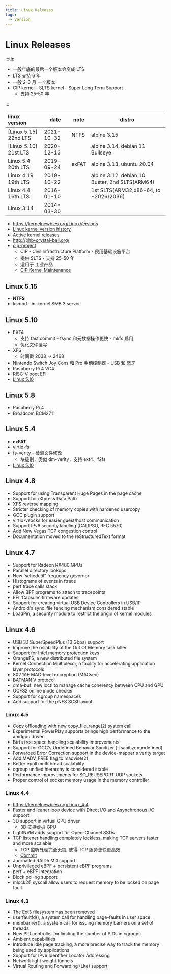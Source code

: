 ```yaml
---
title: Linux Releases
tags:
  - Version
---
```


# Linux Releases

:::tip

- 一般年底的最后一个版本会变成 LTS
- LTS 支持 6 年
- 一般 2-3 月 一个版本
- CIP kernel - SLTS kernel - Super Long Term Support
  - 支持 25-50 年

:::

| linux version         | date       | note  | distro                                         |
| :-------------------- | ---------- | ----- | ---------------------------------------------- |
| [Linux 5.15] 22nd LTS | 2021-10-32 | NTFS  | alpine 3.15                                    |
| [Linux 5.10] 21st LTS | 2020-12-13 |       | alpine 3.14, debian 11 Bullseye                |
| Linux 5.4 20th LTS    | 2019-09-24 | exFAT | alpine 3.13, ubuntu 20.04                      |
| Linux 4.19 19th LTS   | 2019-10-22 |       | alpine 3.12, debian 10 Buster, 2nd SLTS(ARM64) |
| Linux 4.4 16th LTS    | 2016-01-10 |       | 1st SLTS(ARM32,x86-64, to -2026/2036)          |
| Linux 3.14            | 2014-03-30 |

- https://kernelnewbies.org/LinuxVersions
- [Linux kernel version history](https://en.wikipedia.org/wiki/Linux_kernel_version_history)
- [Active kernel releases](https://www.kernel.org/category/releases.html)
- http://phb-crystal-ball.org/
- [cip-project](https://www.cip-project.org/)
  - CIP - Civil Infrastructure Platform - 民用基础设施平台
  - 提供 SLTS - 支持 25-50 年
  - 适用于 工业产品
  - [CIP Kernel Maintenance](https://wiki.linuxfoundation.org/civilinfrastructureplatform/cipkernelmaintenance)

## Linux 5.15

- **NTFS**
- ksmbd - in-kernel SMB 3 server

## Linux 5.10

- EXT4
  - 支持 fast commit - fsync 和元数据操作更快 - mkfs 启用
  - 优化文件覆写
- XFS
  - 时间戳 2038 -> 2468
- Nintendo Switch Joy Cons 和 Pro 手柄控制器 - USB 和 蓝牙
- Raspberry Pi 4 VC4
- RISC-V boot EFI
- [Linux 5.10](https://kernelnewbies.org/Linux_5.10)

## Linux 5.8

- Raspberry Pi 4
- Broadcom BCM2711

## Linux 5.4

- **exFAT**
- virtio-fs
- fs-verity - 检测文件修改
  - 块级别，类似 dm-verity，支持 ext4、f2fs
- [Linux 5.10](https://kernelnewbies.org/Linux_5.4)

## Linux 4.8

- Support for using Transparent Huge Pages in the page cache
- Support for eXpress Data Path
- XFS reverse mapping
- Stricter checking of memory copies with hardened usercopy
- GCC plugin support
- virtio-vsocks for easier guest/host communication
- Support IPv6 security labeling (CALIPSO, RFC 5570)
- Add New Vegas TCP congestion control
- Documentation moved to the reStructuredText format

## Linux 4.7

- Support for Radeon RX480 GPUs
- Parallel directory lookups
- New 'schedutil" frequency governor
- Histograms of events in ftrace
- perf trace calls stack
- Allow BPF programs to attach to tracepoints
- EFI 'Capsule' firmware updates
- Support for creating virtual USB Device Controllers in USB/IP
- Android's sync_file fencing mechanism considered stable
- LoadPin, a security module to restrict the origin of kernel modules

## Linux 4.6

- USB 3.1 SuperSpeedPlus (10 Gbps) support
- Improve the reliability of the Out Of Memory task killer
- Support for Intel memory protection keys
- OrangeFS, a new distributed file system
- Kernel Connection Multiplexor, a facility for accelerating application layer protocols
- 802.1AE MAC-level encryption (MACsec)
- BATMAN V protocol
- dma-buf: new ioctl to manage cache coherency between CPU and GPU
- OCFS2 online inode checker
- Support for cgroup namespaces
- Add support for the pNFS SCSI layout

### Linux 4.5

- Copy offloading with new copy_file_range(2) system call
- Experimental PowerPlay supports brings high performance to the amdgpu driver
- Btrfs free space handling scalability improvements
- Support for GCC's Undefined Behavior Sanitizer (-fsanitize=undefined)
- Forwarded Error Correction support in the device-mapper's verity target
- Add MADV_FREE flag to madvise(2)
- Better epoll multithread scalability
- cgroup unified hierarchy is considered stable
- Performance improvements for SO_REUSEPORT UDP sockets
- Proper control of socket memory usage in the memory controller

### Linux 4.4

- https://kernelnewbies.org/Linux_4.4
- Faster and leaner loop device with Direct I/O and Asynchronous I/O support
- 3D support in virtual GPU driver
  - 3D 支持虚拟 GPU
- LightNVM adds support for Open-Channel SSDs
- TCP listener handling completely lockless, making TCP servers faster and more scalable
  - TCP 监听处理完全无锁, 使得 TCP 服务更快更高效.
  - [Commit](https://git.kernel.org/cgit/linux/kernel/git/torvalds/linux.git/commit/?id=c3fc7ac9a0b978ee8538058743d21feef25f7b33)
- Journalled RAID5 MD support
- Unprivileged eBPF + persistent eBPF programs
- perf + eBPF integration
- Block polling support
- mlock2() syscall allow users to request memory to be locked on page fault

### Linux 4.3

- The Ext3 filesystem has been removed
- userfaultfd(), a system call for handling page-faults in user space
- membarrier(), a system call for issuing memory barriers on a set of threads
- New PID controller for limiting the number of PIDs in cgroups
- Ambient capabilities
- Introduce idle page tracking, a more precise way to track the memory being used by applications
- Support for IPv6 Identifier Locator Addressing
- Network light weight tunnels
- Virtual Routing and Forwarding (Lite) support
